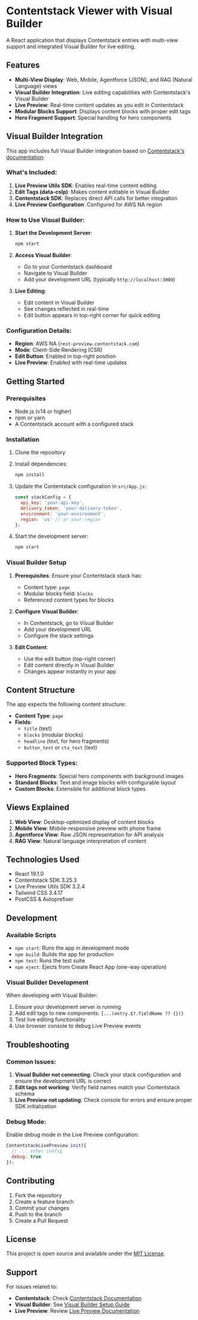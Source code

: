 # Contentstack Viewer with Visual Builder

A React application that displays Contentstack entries with multi-view support and integrated Visual Builder for live editing.

## Features

- **Multi-View Display**: Web, Mobile, Agentforce (JSON), and RAG (Natural Language) views
- **Visual Builder Integration**: Live editing capabilities with Contentstack's Visual Builder
- **Live Preview**: Real-time content updates as you edit in Contentstack
- **Modular Blocks Support**: Displays content blocks with proper edit tags
- **Hero Fragment Support**: Special handling for hero components

## Visual Builder Integration

This app includes full Visual Builder integration based on [Contentstack's documentation](https://www.contentstack.com/docs/developers/set-up-visual-builder/set-up-visual-builder-for-your-website):

### What's Included:

1. **Live Preview Utils SDK**: Enables real-time content editing
2. **Edit Tags (data-cslp)**: Makes content editable in Visual Builder
3. **Contentstack SDK**: Replaces direct API calls for better integration
4. **Live Preview Configuration**: Configured for AWS NA region

### How to Use Visual Builder:

1. **Start the Development Server**:
   ```bash
   npm start
   ```

2. **Access Visual Builder**:
   - Go to your Contentstack dashboard
   - Navigate to Visual Builder
   - Add your development URL (typically `http://localhost:3000`)

3. **Live Editing**:
   - Edit content in Visual Builder
   - See changes reflected in real-time
   - Edit button appears in top-right corner for quick editing

### Configuration Details:

- **Region**: AWS NA (`rest-preview.contentstack.com`)
- **Mode**: Client-Side Rendering (CSR)
- **Edit Button**: Enabled in top-right position
- **Live Preview**: Enabled with real-time updates

## Getting Started

### Prerequisites

- Node.js (v14 or higher)
- npm or yarn
- A Contentstack account with a configured stack

### Installation

1. Clone the repository
2. Install dependencies:
   ```bash
   npm install
   ```

3. Update the Contentstack configuration in `src/App.js`:
   ```javascript
   const stackConfig = {
     api_key: 'your-api-key',
     delivery_token: 'your-delivery-token',
     environment: 'your-environment',
     region: 'us' // or your region
   };
   ```

4. Start the development server:
   ```bash
   npm start
   ```

### Visual Builder Setup

1. **Prerequisites**: Ensure your Contentstack stack has:
   - Content type: `page`
   - Modular blocks field: `blocks`
   - Referenced content types for blocks

2. **Configure Visual Builder**:
   - In Contentstack, go to Visual Builder
   - Add your development URL
   - Configure the stack settings

3. **Edit Content**:
   - Use the edit button (top-right corner)
   - Edit content directly in Visual Builder
   - Changes appear instantly in your app

## Content Structure

The app expects the following content structure:

- **Content Type**: `page`
- **Fields**:
  - `title` (text)
  - `blocks` (modular blocks)
  - `headline` (text, for hero fragments)
  - `button_text` or `cta_text` (text)

### Supported Block Types:

- **Hero Fragments**: Special hero components with background images
- **Standard Blocks**: Text and image blocks with configurable layout
- **Custom Blocks**: Extensible for additional block types

## Views Explained

1. **Web View**: Desktop-optimized display of content blocks
2. **Mobile View**: Mobile-responsive preview with phone frame
3. **Agentforce View**: Raw JSON representation for API analysis
4. **RAG View**: Natural language interpretation of content

## Technologies Used

- React 19.1.0
- Contentstack SDK 3.25.3
- Live Preview Utils SDK 3.2.4
- Tailwind CSS 3.4.17
- PostCSS & Autoprefixer

## Development

### Available Scripts

- `npm start`: Runs the app in development mode
- `npm build`: Builds the app for production
- `npm test`: Runs the test suite
- `npm eject`: Ejects from Create React App (one-way operation)

### Visual Builder Development

When developing with Visual Builder:

1. Ensure your development server is running
2. Add edit tags to new components: `{...(entry.$?.fieldName ?? {})}`
3. Test live editing functionality
4. Use browser console to debug Live Preview events

## Troubleshooting

### Common Issues:

1. **Visual Builder not connecting**: Check your stack configuration and ensure the development URL is correct
2. **Edit tags not working**: Verify field names match your Contentstack schema
3. **Live Preview not updating**: Check console for errors and ensure proper SDK initialization

### Debug Mode:

Enable debug mode in the Live Preview configuration:
```javascript
ContentstackLivePreview.init({
  // ... other config
  debug: true
});
```

## Contributing

1. Fork the repository
2. Create a feature branch
3. Commit your changes
4. Push to the branch
5. Create a Pull Request

## License

This project is open source and available under the [MIT License](LICENSE).

## Support

For issues related to:
- **Contentstack**: Check [Contentstack Documentation](https://www.contentstack.com/docs/)
- **Visual Builder**: See [Visual Builder Setup Guide](https://www.contentstack.com/docs/developers/set-up-visual-builder/set-up-visual-builder-for-your-website)
- **Live Preview**: Review [Live Preview Documentation](https://www.contentstack.com/academy/learning-paths/contentstack-developer-certification/implementing-live-preview/live-preview-rest-delivery-sdk)
